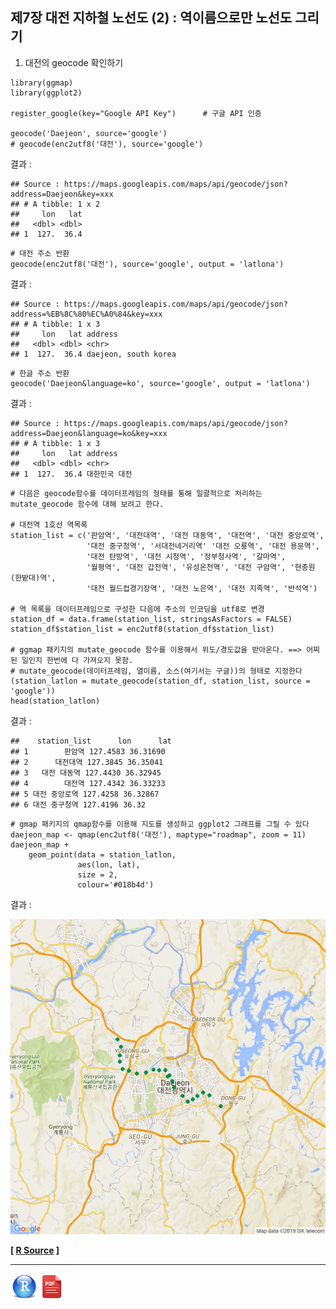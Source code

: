 ## 제7장 대전 지하철 노선도 (2) : 역이름으로만 노선도 그리기

1. 대전의 geocode 확인하기

```{r}
library(ggmap)
library(ggplot2)

register_google(key="Google API Key")      # 구글 API 인증

geocode('Daejeon', source='google')
# geocode(enc2utf8('대전'), source='google')
```

결과 :

```
## Source : https://maps.googleapis.com/maps/api/geocode/json?address=Daejeon&key=xxx
## # A tibble: 1 x 2
##     lon   lat
##   <dbl> <dbl>
## 1  127.  36.4
```



```{r}
# 대전 주소 반환
geocode(enc2utf8('대전'), source='google', output = 'latlona')
```

결과 :

```{}
## Source : https://maps.googleapis.com/maps/api/geocode/json?address=%EB%8C%80%EC%A0%84&key=xxx
## # A tibble: 1 x 3
##     lon   lat address             
##   <dbl> <dbl> <chr>               
## 1  127.  36.4 daejeon, south korea
```



```{r}
# 한글 주소 반환
geocode('Daejeon&language=ko', source='google', output = 'latlona')
```

결과 :

```
## Source : https://maps.googleapis.com/maps/api/geocode/json?address=Daejeon&language=ko&key=xxx
## # A tibble: 1 x 3
##     lon   lat address            
##   <dbl> <dbl> <chr>              
## 1  127.  36.4 대한민국 대전
```



```{r}
# 다음은 geocode함수를 데이터프레임의 형태를 통해 일괄적으로 처리하는 mutate_geocode 함수에 대해 보려고 한다.

# 대전역 1호선 역목록
station_list = c('판암역', '대전대역', '대전 대동역', '대전역', '대전 중앙로역', 
                 '대전 중구청역', '서대전네거리역' '대전 오룡역', '대전 용문역', 
                 '대전 탄방역', '대전 시청역', '정부청사역', '갈마역',
                 '월평역', '대전 갑천역', '유성온천역', '대전 구암역', '현충원(한밭대)역',
                 '대전 월드컵경기장역', '대전 노은역', '대전 지족역', '반석역')

# 역 목록을 데이터프레임으로 구성한 다음에 주소의 인코딩을 utf8로 변경
station_df = data.frame(station_list, stringsAsFactors = FALSE)
station_df$station_list = enc2utf8(station_df$station_list)

# ggmap 패키지의 mutate_geocode 함수를 이용해서 위도/경도값을 받아온다. ==> 어찌된 일인지 한번에 다 가져오지 못함.
# mutate_geocode(데이터프레임, 열이름, 소스(여기서는 구글))의 형태로 지정한다
(station_latlon = mutate_geocode(station_df, station_list, source = 'google'))
head(station_latlon)
```

결과 :

```
##    station_list      lon      lat
## 1        판암역 127.4583 36.31690
## 2      대전대역 127.3845 36.35041
## 3   대전 대동역 127.4430 36.32945
## 4        대전역 127.4342 36.33233
## 5 대전 중앙로역 127.4258 36.32867
## 6 대전 중구청역 127.4196 36.32
```



```{r}
# gmap 패키지의 qmap함수를 이용해 지도를 생성하고 ggplot2 그래프를 그릴 수 있다
daejeon_map <- qmap(enc2utf8('대전'), maptype="roadmap", zoom = 11)
daejeon_map + 
	geom_point(data = station_latlon, 
               aes(lon, lat), 
               size = 2, 
               colour='#018b4d')
```

결과 :

![1570107837878](images/1570107837878.png)



**[ [R Source](source/ch_7_Subway_Stations_Daejeon.R) ]**



------

 <img src="images/R.png" alt="R" style="zoom:80%;" /> <img src="images/pdf_image.png" alt="pdf_image" style="zoom:80%;" />